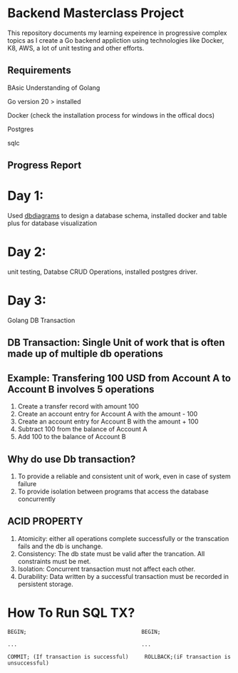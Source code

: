 # Backend Masterclass Project

This repository documents my learning expeirence in progressive complex topics as I create a Go backend appliction using technologies like Docker, K8, AWS, a lot of unit testing and other efforts.

## Requirements

BAsic Understanding of Golang

Go version 20 > installed

Docker (check the installation process for windows in the offical docs)

Postgres

sqlc

## Progress Report

# Day 1:
Used [dbdiagrams](https://dbdiagram.io) to design a database schema, installed docker and table plus for database visualization

# Day 2:
unit testing, Databse CRUD Operations, installed postgres driver.

# Day 3:
Golang DB Transaction

## DB Transaction: Single Unit of work that is often made up of multiple db operations

## Example: Transfering 100 USD from Account A to Account B involves 5 operations

  1.  Create a transfer record with amount 100
  2.  Create an account entry for Account A with the amount - 100
  3.  Create an account entry for Account B with the amount + 100
  4.  Subtract 100 from the balance of Account A
  5.  Add 100 to the balance of Account B

## Why do use Db transaction?
  1.  To provide a reliable and consistent unit of work, even in case of system failure
  2.  To provide isolation between programs that access the database concurrently

## ACID PROPERTY
  1.  Atomicity: either all operations complete successfully or the transcation fails and the db is unchange.
  2.  Consistency: The db state must be valid after the trancation. All constraints must be met.
  3.  Isolation: Concurrent transaction must not affect each other.
  3. Durability: Data written by a successful transaction must be recorded in persistent storage.

  # How To Run SQL TX?
    BEGIN;                                    BEGIN;

    ...                                       ...

    COMMIT; (If transaction is successful)     ROLLBACK;(iF transaction is unsuccessful)